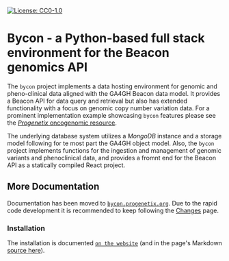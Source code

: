 [![License: CC0-1.0](https://img.shields.io/badge/License-CC0%201.0-lightgrey.svg)](http://creativecommons.org/publicdomain/zero/1.0/)

# Bycon - a Python-based full stack environment for the Beacon genomics API

The `bycon` project implements a data hosting environment for genomic and pheno-clinical data aligned with the GA4GH Beacon data model. It provides a Beacon API for data query and retrieval but also has extended functionality with a focus on genomic copy number variation data. For a prominent implementation example showcasing `bycon` features please see the [*Progenetix* oncogenomic resource](https://progenetix.org).

The underlying database system utilizes a _MongoDB_ instance and a storage model following for te most part the GA4GH object model. Also, the `bycon` project implements functions for the ingestion and management of  genomic variants and phenoclinical data, and provides a fromnt end for the Beacon API as a statically compiled React project.

## More Documentation

Documentation has been moved to [`bycon.progenetix.org`](http://bycon.progenetix.org).
Due to the rapid code development it is recommended to keep following the [Changes](http://bycon.progenetix.org/changes/)
page.

### Installation

The installation is documented [`on the website`](http://bycon.progenetix.org/installation/)
(and in the page's Markdown [source here](./docs/installation.md)).
